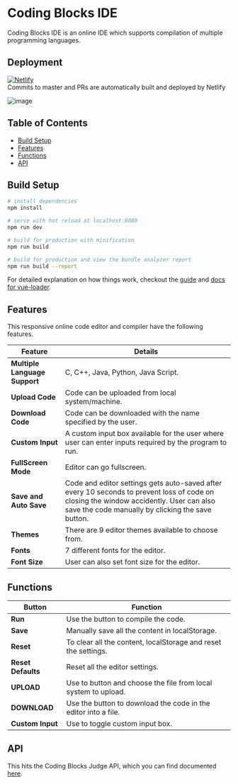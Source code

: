 # Coding Blocks IDE  
Coding Blocks IDE is an online IDE which supports compilation of multiple programming languages. 

## Deployment

[![Netlify](https://www.netlify.com/img/global/badges/netlify-color-accent.svg)](https://app.netlify.com/sites/cb-ide)  
Commits to master and PRs are automatically built and deployed by Netlify

![image](https://user-images.githubusercontent.com/22571395/40135873-ffe73618-5963-11e8-85db-01c103688f4a.png)

## Table of Contents
- [Build Setup](#build-setup)
- [Features](#features)
- [Functions](#functions)
- [API](#api)
  
## Build Setup

``` bash
# install dependencies
npm install

# serve with hot reload at localhost:8080
npm run dev

# build for production with minification
npm run build

# build for production and view the bundle analyzer report
npm run build --report
```

For detailed explanation on how things work, checkout the [guide](http://vuejs-templates.github.io/webpack/) and [docs for vue-loader](http://vuejs.github.io/vue-loader).

## Features
This responsive online code editor and compiler have the following features.

|Feature|Details|
|-------|-------|
|**Multiple Language Support**|C, C++, Java, Python, Java Script.|
|**Upload Code**|Code can be uploaded from local system/machine.|
|**Download Code**|Code can be downloaded with the name specified by the user.|
|**Custom Input**|A custom input box available for the user where user can enter inputs required by the program to run.|
|**FullScreen Mode**|Editor can go fullscreen.|
|**Save and Auto Save**|Code and editor settings gets auto-saved after every 10 seconds to prevent loss of code on closing the window accidently. User can also save the code manually by clicking the save button.|
|**Themes**|There are 9 editor themes available to choose from.|
|**Fonts**|7 different fonts for the editor.|
|**Font Size**|User can also set font size for the editor.|

## Functions
|Button|Function|
|------|--------|
|**Run**|Use the button to compile the code.|
|**Save**| Manually save all the content in localStorage.|
|**Reset**|To clear all the content, localStorage and reset the settings.|
|**Reset Defaults**| Reset all the editor settings.|
|**UPLOAD**|Use to button and choose the file from local system to upload.|
|**DOWNLOAD**|Use the button to download the code in the editor into a file.|
|**Custom Input**|Use to toggle custom input box.|

## API 
This hits the Coding Blocks Judge API, which you can find documented [here](https://codingblocks.com/judge-blocks-docs/).



